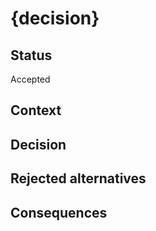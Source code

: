<!--
Be concise and stick to the point while documenting a decision, but write in full sentences and include all necessary information. Think of the format almost like a blog post. This makes it easier for people to read and understand.

If you think a section is unnecessary, feel free to omit it - however keep in mind that `Context` and `Decision` are likely critical.
-->

# {decision}

## Status

Accepted

## Context

## Decision

## Rejected alternatives

## Consequences
